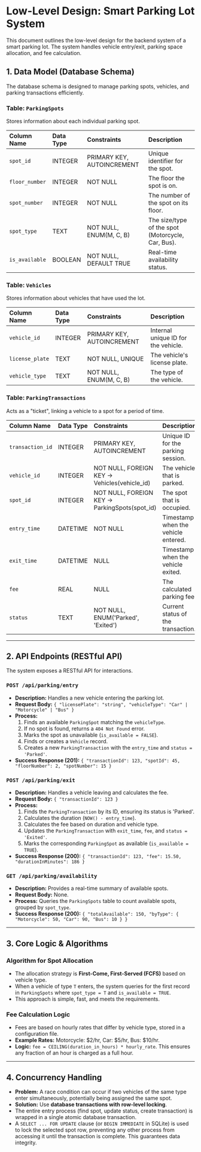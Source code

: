 # Low-Level Design: Smart Parking Lot System

This document outlines the low-level design for the backend system of a smart parking lot. The system handles vehicle entry/exit, parking space allocation, and fee calculation.

## 1. Data Model (Database Schema)

The database schema is designed to manage parking spots, vehicles, and parking transactions efficiently.

### Table: `ParkingSpots`
Stores information about each individual parking spot.

| Column Name  | Data Type                                       | Constraints                   | Description                               |
| :----------- | :---------------------------------------------- | :---------------------------- | :---------------------------------------- |
| `spot_id`    | INTEGER                                         | PRIMARY KEY, AUTOINCREMENT    | Unique identifier for the spot.           |
| `floor_number`| INTEGER                                         | NOT NULL                      | The floor the spot is on.                 |
| `spot_number`| INTEGER                                         | NOT NULL                      | The number of the spot on its floor.      |
| `spot_type`  | TEXT                                            | NOT NULL, ENUM(M, C, B) | The size/type of the spot (Motorcycle, Car, Bus). |
| `is_available`| BOOLEAN                                         | NOT NULL, DEFAULT TRUE        | Real-time availability status.            |

### Table: `Vehicles`
Stores information about vehicles that have used the lot.

| Column Name     | Data Type                                       | Constraints                | Description                               |
| :-------------- | :---------------------------------------------- | :------------------------- | :---------------------------------------- |
| `vehicle_id`    | INTEGER                                         | PRIMARY KEY, AUTOINCREMENT | Internal unique ID for the vehicle.       |
| `license_plate` | TEXT                                            | NOT NULL, UNIQUE           | The vehicle's license plate.              |
| `vehicle_type`  | TEXT                                            | NOT NULL, ENUM(M, C, B) | The type of the vehicle.                  |

### Table: `ParkingTransactions`
Acts as a "ticket", linking a vehicle to a spot for a period of time.

| Column Name      | Data Type  | Constraints                                  | Description                               |
| :--------------- | :--------- | :------------------------------------------- | :---------------------------------------- |
| `transaction_id` | INTEGER    | PRIMARY KEY, AUTOINCREMENT                   | Unique ID for the parking session.        |
| `vehicle_id`     | INTEGER    | NOT NULL, FOREIGN KEY -> Vehicles(vehicle_id) | The vehicle that is parked.               |
| `spot_id`        | INTEGER    | NOT NULL, FOREIGN KEY -> ParkingSpots(spot_id)| The spot that is occupied.                |
| `entry_time`     | DATETIME   | NOT NULL                                     | Timestamp when the vehicle entered.       |
| `exit_time`      | DATETIME   | NULL                                         | Timestamp when the vehicle exited.        |
| `fee`            | REAL       | NULL                                         | The calculated parking fee.               |
| `status`         | TEXT       | NOT NULL, ENUM('Parked', 'Exited')           | Current status of the transaction.        |

---

## 2. API Endpoints (RESTful API)

The system exposes a RESTful API for interactions.

### `POST /api/parking/entry`
- **Description:** Handles a new vehicle entering the parking lot.
- **Request Body:** `{ "licensePlate": "string", "vehicleType": "Car" | "Motorcycle" | "Bus" }`
- **Process:**
    1. Finds an available `ParkingSpot` matching the `vehicleType`.
    2. If no spot is found, returns a `404 Not Found` error.
    3. Marks the spot as unavailable (`is_available = FALSE`).
    4. Finds or creates a `Vehicle` record.
    5. Creates a new `ParkingTransaction` with the `entry_time` and `status = 'Parked'`.
- **Success Response (201):** `{ "transactionId": 123, "spotId": 45, "floorNumber": 2, "spotNumber": 15 }`

### `POST /api/parking/exit`
- **Description:** Handles a vehicle leaving and calculates the fee.
- **Request Body:** `{ "transactionId": 123 }`
- **Process:**
    1. Finds the `ParkingTransaction` by its ID, ensuring its status is 'Parked'.
    2. Calculates the duration (`NOW() - entry_time`).
    3. Calculates the fee based on duration and vehicle type.
    4. Updates the `ParkingTransaction` with `exit_time`, `fee`, and `status = 'Exited'`.
    5. Marks the corresponding `ParkingSpot` as available (`is_available = TRUE`).
- **Success Response (200):** `{ "transactionId": 123, "fee": 15.50, "durationInMinutes": 186 }`

### `GET /api/parking/availability`
- **Description:** Provides a real-time summary of available spots.
- **Request Body:** None.
- **Process:** Queries the `ParkingSpots` table to count available spots, grouped by `spot_type`.
- **Success Response (200):** `{ "totalAvailable": 150, "byType": { "Motorcycle": 50, "Car": 90, "Bus": 10 } }`

---

## 3. Core Logic & Algorithms

### Algorithm for Spot Allocation
- The allocation strategy is **First-Come, First-Served (FCFS)** based on vehicle type.
- When a vehicle of type `T` enters, the system queries for the first record in `ParkingSpots` where `spot_type = T` and `is_available = TRUE`.
- This approach is simple, fast, and meets the requirements.

### Fee Calculation Logic
- Fees are based on hourly rates that differ by vehicle type, stored in a configuration file.
- **Example Rates:** Motorcycle: $2/hr, Car: $5/hr, Bus: $10/hr.
- **Logic:** `fee = CEILING(duration_in_hours) * hourly_rate`. This ensures any fraction of an hour is charged as a full hour.

---

## 4. Concurrency Handling

- **Problem:** A race condition can occur if two vehicles of the same type enter simultaneously, potentially being assigned the same spot.
- **Solution:** Use **database transactions with row-level locking**.
- The entire entry process (find spot, update status, create transaction) is wrapped in a single atomic database transaction.
- A `SELECT ... FOR UPDATE` clause (or `BEGIN IMMEDIATE` in SQLite) is used to lock the selected spot row, preventing any other process from accessing it until the transaction is complete. This guarantees data integrity.